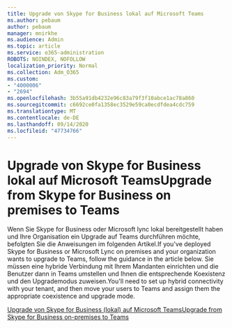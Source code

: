 ```yaml
---
title: Upgrade von Skype for Business lokal auf Microsoft Teams
ms.author: pebaum
author: pebaum
manager: mnirkhe
ms.audience: Admin
ms.topic: article
ms.service: o365-administration
ROBOTS: NOINDEX, NOFOLLOW
localization_priority: Normal
ms.collection: Adm_O365
ms.custom:
- "4000006"
- "2694"
ms.openlocfilehash: 3b55a91db4232e96c83a79f3f10abce1ac78a860
ms.sourcegitcommit: c6692ce0fa1358ec3529e59ca0ecdfdea4cdc759
ms.translationtype: MT
ms.contentlocale: de-DE
ms.lasthandoff: 09/14/2020
ms.locfileid: "47734766"
---
```

# <a name="upgrade-from-skype-for-business-on-premises-to-teams"></a><span data-ttu-id="53af7-102">Upgrade von Skype for Business lokal auf Microsoft Teams</span><span class="sxs-lookup"><span data-stu-id="53af7-102">Upgrade from Skype for Business on premises to Teams</span></span>

<span data-ttu-id="53af7-103">Wenn Sie Skype for Business oder Microsoft lync lokal bereitgestellt haben und Ihre Organisation ein Upgrade auf Teams durchführen möchte, befolgten Sie die Anweisungen im folgenden Artikel.</span><span class="sxs-lookup"><span data-stu-id="53af7-103">If you've deployed Skype for Business or Microsoft Lync on premises and your organization wants to upgrade to Teams, follow the guidance in the article below.</span></span> <span data-ttu-id="53af7-104">Sie müssen eine hybride Verbindung mit Ihrem Mandanten einrichten und die Benutzer dann in Teams umstellen und Ihnen die entsprechende Koexistenz und den Upgrademodus zuweisen.</span><span class="sxs-lookup"><span data-stu-id="53af7-104">You'll need to set up hybrid connectivity with your tenant, and then move your users to Teams and assign them the appropriate coexistence and upgrade mode.</span></span> 

[<span data-ttu-id="53af7-105">Upgrade von Skype for Business (lokal) auf Microsoft Teams</span><span class="sxs-lookup"><span data-stu-id="53af7-105">Upgrade from Skype for Business on-premises to Teams</span></span>](https://docs.microsoft.com/MicrosoftTeams/upgrade-to-teams-execute-skypeforbusinesshybridonprem)

